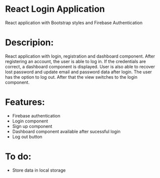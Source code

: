 # React Login Application

React application with Bootstrap styles and Firebase Authentication 

# Descripion:

React application with login, registration and dashboard component. After registering an account, the user is able to log in. If the credentials are correct, a dashboard component is displayed. User is also able to recover lost password and update email and password data after login. The user has the option to log out. After that the view switches to the login component.

# Features: 

+ Firebase authentication
+ Login component
+ Sign up component
+ Dashboard component available after sucessful login
+ Log out button

# To do:

- Store data in local storage
